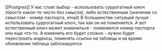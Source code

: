 [[Postgres]]
У нас стоит выбор - использовать суррогатный ключ (просто какое-то число без смысла), либо естественным (значение со смыслом - номер паспорта, email)
В большинстве ситуаций лучше использовать суррогатный ключ, так как он не поменяется. А вот естественный ключ может измениться - поменяется номер паспорта или еще что-то. А изменить его будет сложно - нужно будет перестроить индексы, поменять ссылки на таблицы и на время обновления таблица заблокируется